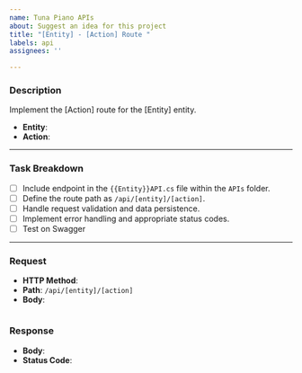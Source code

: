 ```yaml
---
name: Tuna Piano APIs
about: Suggest an idea for this project
title: "[Entity] - [Action] Route "
labels: api
assignees: ''

---
```


### **Description**  
Implement the [Action] route for the [Entity] entity. 

- **Entity**: 
- **Action**: 

---

### **Task Breakdown**

- [ ] Include endpoint in  the `{{Entity}}API.cs` file within the `APIs` folder.
- [ ] Define the route path as `/api/[entity]/[action]`.
- [ ] Handle request validation and data persistence.
- [ ]  Implement error handling and appropriate status codes.
- [ ]  Test on Swagger 

---

### **Request**

- **HTTP Method**: 
- **Path**: `/api/[entity]/[action]`
- **Body**:
```

 ```

### **Response**
- **Body**: 
- **Status Code**:
```

 ```
